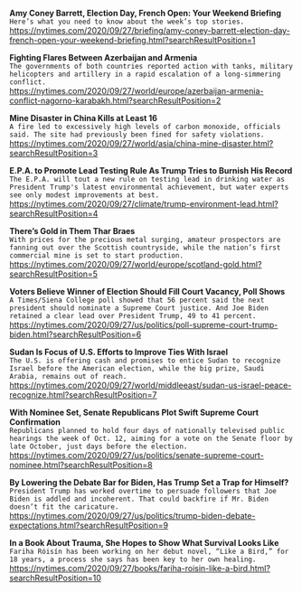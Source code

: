 **Amy Coney Barrett, Election Day, French Open: Your Weekend Briefing**\
`Here’s what you need to know about the week’s top stories.`\
https://nytimes.com/2020/09/27/briefing/amy-coney-barrett-election-day-french-open-your-weekend-briefing.html?searchResultPosition=1

**Fighting Flares Between Azerbaijan and Armenia**\
`The governments of both countries reported action with tanks, military helicopters and artillery in a rapid escalation of a long-simmering conflict.`\
https://nytimes.com/2020/09/27/world/europe/azerbaijan-armenia-conflict-nagorno-karabakh.html?searchResultPosition=2

**Mine Disaster in China Kills at Least 16**\
`A fire led to excessively high levels of carbon monoxide, officials said. The site had previously been fined for safety violations.`\
https://nytimes.com/2020/09/27/world/asia/china-mine-disaster.html?searchResultPosition=3

**E.P.A. to Promote Lead Testing Rule As Trump Tries to Burnish His Record**\
`The E.P.A. will tout a new rule on testing lead in drinking water as President Trump's latest environmental achievement, but water experts see only modest improvements at best.`\
https://nytimes.com/2020/09/27/climate/trump-environment-lead.html?searchResultPosition=4

**There’s Gold in Them Thar Braes**\
`With prices for the precious metal surging, amateur prospectors are fanning out over the Scottish countryside, while the nation’s first commercial mine is set to start production.`\
https://nytimes.com/2020/09/27/world/europe/scotland-gold.html?searchResultPosition=5

**Voters Believe Winner of Election Should Fill Court Vacancy, Poll Shows**\
`A Times/Siena College poll showed that 56 percent said the next president should nominate a Supreme Court justice. And Joe Biden retained a clear lead over President Trump, 49 to 41 percent.`\
https://nytimes.com/2020/09/27/us/politics/poll-supreme-court-trump-biden.html?searchResultPosition=6

**Sudan Is Focus of U.S. Efforts to Improve Ties With Israel**\
`The U.S. is offering cash and promises to entice Sudan to recognize Israel before the American election, while the big prize, Saudi Arabia, remains out of reach.`\
https://nytimes.com/2020/09/27/world/middleeast/sudan-us-israel-peace-recognize.html?searchResultPosition=7

**With Nominee Set, Senate Republicans Plot Swift Supreme Court Confirmation**\
`Republicans planned to hold four days of nationally televised public hearings the week of Oct. 12, aiming for a vote on the Senate floor by late October, just days before the election.`\
https://nytimes.com/2020/09/27/us/politics/senate-supreme-court-nominee.html?searchResultPosition=8

**By Lowering the Debate Bar for Biden, Has Trump Set a Trap for Himself?**\
`President Trump has worked overtime to persuade followers that Joe Biden is addled and incoherent. That could backfire if Mr. Biden doesn’t fit the caricature.`\
https://nytimes.com/2020/09/27/us/politics/trump-biden-debate-expectations.html?searchResultPosition=9

**In a Book About Trauma, She Hopes to Show What Survival Looks Like**\
`Fariha Róisín has been working on her debut novel, “Like a Bird,” for 18 years, a process she says has been key to her own healing.`\
https://nytimes.com/2020/09/27/books/fariha-roisin-like-a-bird.html?searchResultPosition=10

